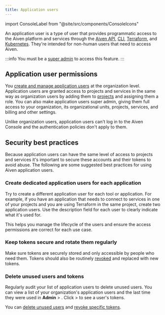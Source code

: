 ```yaml
---
title: Application users
---
```


import ConsoleLabel from "@site/src/components/ConsoleIcons"

An application user is a type of user that provides programmatic access to the Aiven platform and services through the [Aiven API](/docs/tools/api.md), [CLI](/docs/tools/), [Terraform](/docs/tools/terraform.md), and [Kubernetes](/docs/tools/kubernetes.md). They're intended for non-human users that need to access Aiven.

:::info
You must be a [super admin](/docs/platform/howto/make-super-admin) to access this feature.
:::

## Application user permissions

You [create and manage application users](/docs/platform/howto/manage-application-users)
at the organization level. Application users are granted access to projects
and services in the same way as organization users by adding them to
[projects](/docs/platform/howto/add-project-members) and assigning them a role. You can
also make application users super admin, giving them full access to your organization,
its organizational units, projects, services, and billing and other settings.

Unlike organization users, application users can't log in to the Aiven Console and the
authentication policies don't apply to them.

## Security best practices

Because application users can have the same level of access to projects and services it's
important to secure these accounts and their tokens to avoid abuse. The
following are some suggested best practices for using Aiven application users.

### Create dedicated application users for each application

Try to create a different application user for each tool or application. For example, if
you have an application that needs to connect to services in one of your projects and
you are using Terraform in the same project, create two application users. Use
the description field for each user to clearly indicate what it's used for.

This helps you manage the lifecycle of the users and ensure the access permissions are
correct for each use case.

### Keep tokens secure and rotate them regularly

Make sure tokens are securely stored and only accessible by people who need them. Tokens
should also be routinely [revoked](/docs/platform/howto/manage-application-users#revoke-a-token-for-an-application-user)
and replaced with new tokens.

### Delete unused users and tokens

Regularly audit your list of application users to delete unused users. You can view a
list of your organization's application users and the last time they were used in
**Admin** > <ConsoleLabel name="Application users"/>. Click
<ConsoleLabel name="actions"/> > <ConsoleLabel name="view app user profile"/>
to see a user's tokens.

You can [delete unused users](/docs/platform/howto/manage-application-users#delete-an-application-user)
and [revoke specific tokens](/docs/platform/howto/manage-application-users#revoke-a-token-for-an-application-user).
